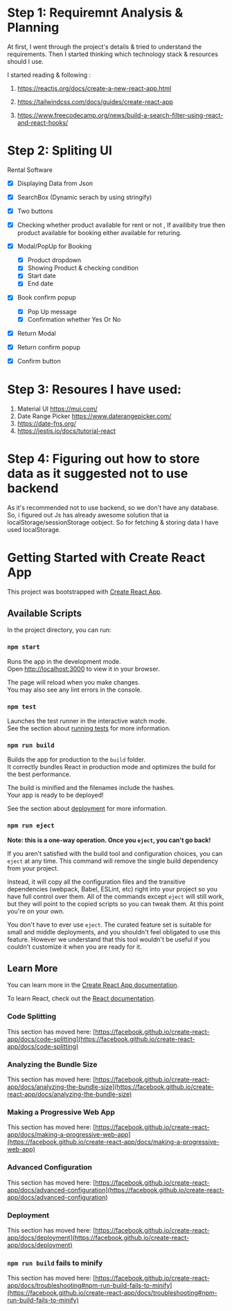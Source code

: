 # Step 1: Requiremnt Analysis & Planning 

At first, I went through the project's details & tried to understand the requirements. Then I started thinking which technology stack & resources should I use. 

I started reading & following :

1. https://reactjs.org/docs/create-a-new-react-app.html

2. https://tailwindcss.com/docs/guides/create-react-app

3. https://www.freecodecamp.org/news/build-a-search-filter-using-react-and-react-hooks/

# Step 2: Spliting UI


Rental Software

- [x] Displaying Data from Json
- [x] SearchBox (Dynamic serach by using stringify)
- [x] Two buttons
- [x] Checking whether product available for rent or not , If availibity true then product available for booking either available for returing.  
- [x] Modal/PopUp for Booking 
  - [x] Product dropdown
  - [x] Showing Product & checking condition
  - [x] Start date
  - [x] End date
- [x] Book confirm popup
  - [x] Pop Up message 
  - [x] Confirmation whether Yes Or No
- [x] Return Modal
- [x] Return confirm popup
- [x] Confirm button


# Step 3: Resoures I have used:

1.  Material UI https://mui.com/
2. Date Range Picker https://www.daterangepicker.com/
3. https://date-fns.org/
4. https://jestjs.io/docs/tutorial-react 



# Step 4: Figuring out how to store data as it suggested not to use backend 

As it's recommended not to use backend, so we don't have any database. So, i figured out Js has already awesome solution that ia localStorage/sessionStorage oobject. So for fetching & storing data I have used localStorage.

# Getting Started with Create React App

This project was bootstrapped with [Create React App](https://github.com/facebook/create-react-app).

## Available Scripts

In the project directory, you can run:

### `npm start`

Runs the app in the development mode.\
Open [http://localhost:3000](http://localhost:3000) to view it in your browser.

The page will reload when you make changes.\
You may also see any lint errors in the console.

### `npm test`

Launches the test runner in the interactive watch mode.\
See the section about [running tests](https://facebook.github.io/create-react-app/docs/running-tests) for more information.

### `npm run build`

Builds the app for production to the `build` folder.\
It correctly bundles React in production mode and optimizes the build for the best performance.

The build is minified and the filenames include the hashes.\
Your app is ready to be deployed!

See the section about [deployment](https://facebook.github.io/create-react-app/docs/deployment) for more information.

### `npm run eject`

**Note: this is a one-way operation. Once you `eject`, you can't go back!**

If you aren't satisfied with the build tool and configuration choices, you can `eject` at any time. This command will remove the single build dependency from your project.

Instead, it will copy all the configuration files and the transitive dependencies (webpack, Babel, ESLint, etc) right into your project so you have full control over them. All of the commands except `eject` will still work, but they will point to the copied scripts so you can tweak them. At this point you're on your own.

You don't have to ever use `eject`. The curated feature set is suitable for small and middle deployments, and you shouldn't feel obligated to use this feature. However we understand that this tool wouldn't be useful if you couldn't customize it when you are ready for it.

## Learn More

You can learn more in the [Create React App documentation](https://facebook.github.io/create-react-app/docs/getting-started).

To learn React, check out the [React documentation](https://reactjs.org/).

### Code Splitting

This section has moved here: [https://facebook.github.io/create-react-app/docs/code-splitting](https://facebook.github.io/create-react-app/docs/code-splitting)

### Analyzing the Bundle Size

This section has moved here: [https://facebook.github.io/create-react-app/docs/analyzing-the-bundle-size](https://facebook.github.io/create-react-app/docs/analyzing-the-bundle-size)

### Making a Progressive Web App

This section has moved here: [https://facebook.github.io/create-react-app/docs/making-a-progressive-web-app](https://facebook.github.io/create-react-app/docs/making-a-progressive-web-app)

### Advanced Configuration

This section has moved here: [https://facebook.github.io/create-react-app/docs/advanced-configuration](https://facebook.github.io/create-react-app/docs/advanced-configuration)

### Deployment

This section has moved here: [https://facebook.github.io/create-react-app/docs/deployment](https://facebook.github.io/create-react-app/docs/deployment)

### `npm run build` fails to minify

This section has moved here: [https://facebook.github.io/create-react-app/docs/troubleshooting#npm-run-build-fails-to-minify](https://facebook.github.io/create-react-app/docs/troubleshooting#npm-run-build-fails-to-minify)
